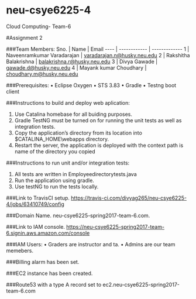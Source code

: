 # neu-csye6225-4
Cloud Computing- Team-6

#Assignment 2

###Team Members:
Sno. | Name | Email
---- | ------------ | -------------
1 | Naveenramkumar Varadarajan | varadarajan.n@husky.neu.edu
2 | Rakshitha Balakrishna | balakrishna.r@husky.neu.edu
3 | Divya Gawade | gawade.d@husky.neu.edu
4 | Mayank kumar Choudhary | choudhary.m@husky.neu.edu

###Prerequisites:
•	Eclipse Oxygen
•	STS 3.83
•	Gradle
•	Testng boot client

###Instructions to build and deploy web aplication:
1.  Use Catalina  homebase for all buiding purposes.
2.  Gradle TestNG must be turned on for running the unit tests as well as integration tests.
3.	Copy the application’s directory from its location into $CATALINA_HOME\webapps directory.
4.	Restart the server, the application is deployed with the context path is name of the directory you copied

###Instructions to run unit and/or integration tests:
1.	All tests are written in Employeedirectorytests.java
2.	Run the application using gradle.
3.	Use testNG to run the tests locally.

###Link to TravisCI setup.
https://travis-ci.com/divyag265/neu-csye6225-4/jobs/63410749/config


###Domain Name.
neu-csye6225-spring2017-team-6.com.


###Link to IAM console.
https://neu-csye6225-spring2017-team-6.signin.aws.amazon.com/console

###IAM Users:
•	Graders are instructor and ta.
•	Admins are our team memebers.

###Billing alarm has been set.

###EC2 instance has been created.

###Route53 with a type A record set to ec2.neu-csye6225-spring2017-team-6.com

